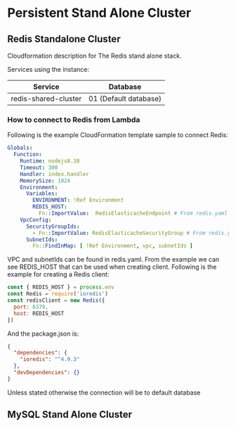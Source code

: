 # Persistent Stand Alone Cluster

## Redis Standalone Cluster 

Cloudformation description for The Redis stand alone stack.


Services using the instance:

Service       | Database
------------- | -------------
redis-shared-cluster  | 01  (Default database)


### How to connect to Redis from Lambda
Following is the example CloudFormation template sample to connect Redis:
 
```yaml
Globals:
  Function:
    Runtime: nodejs8.10
    Timeout: 300
    Handler: index.handler
    MemorySize: 1024
    Environment:
      Variables:
        ENVIRONMENT: !Ref Environment
        REDIS_HOST:
          Fn::ImportValue:  RedisElasticacheEndpoint # From redis.yaml
    VpcConfig:
      SecurityGroupIds:
        - Fn::ImportValue: RedisElasticacheSecurityGroup # From redis.yaml
      SubnetIds:
        Fn::FindInMap: [ !Ref Environment, vpc, subnetIds ]
```
VPC and subnetIds can be found in redis.yaml. From the example we can see REDIS_HOST that can be used when creating client.
Following is the example for creating a Redis client:

```javascript
const { REDIS_HOST } = process.env
const Redis = require('ioredis')
const redisClient = new Redis({
  port: 6379,
  host: REDIS_HOST
})
```
And the package.json is:
```json
{
  "dependencies": {
    "ioredis": "^4.9.3"
  },
  "devDependencies": {}
}
```
Unless stated otherwise the connection will be to default database
## MySQL Stand Alone Cluster
